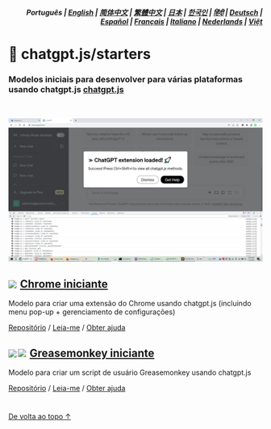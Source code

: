 <div align="right">
<h5>Português | <a href="../..#readme">English</a> | <a href="../zh-cn#readme">简体中文</a> | <a href="../zh-tw#readme">繁體中文</a> | <a href="../ja#readme">日本</a> | <a href="../ko#readme">한국인</a> | <a href="../hi#readme">हिंदी</a> | <a href="../de#readme">Deutsch</a> | <a href="../es#readme">Español</a> | <a href="../fr#readme">Français</a> | <a href="../it#readme">Italiano</a> | <a href="../nl#readme">Nederlands</a> | <a href="../vi#readme">Việt</a></h5>
</div>

# 🚀 chatgpt.js/starters

### Modelos iniciais para desenvolver para várias plataformas usando chatgpt.js <a href="https://github.com/kudoai/chatgpt.js">chatgpt.js</a>

<br>

![](../../chrome/media/images/screenshots/extension-loaded.png)

<h2><a href="../../chrome"><img style="margin: 0 2px -1px 0" height=18 src="https://www.google.com/chrome/static/images/favicons/apple-icon-60x60.png"></a> <a href="../../chrome">Chrome iniciante</a></h3>

Modelo para criar uma extensão do Chrome usando chatgpt.js (incluindo menu pop-up + gerenciamento de configurações)

[Repositório](https://github.com/kudoai/chatgpt.js-chrome-starter) / [Leia-me](../../chrome/docs/pt#readme) / [Obter ajuda](https://github.com/kudoai/chatgpt.js-chrome-starter/issues)

<h2><a href="../../greasemonkey"><img style="margin: 0 2px -0.065rem 0" height=19 src="https://raw.githubusercontent.com/kudoai/chatgpt.js/main/starters/media/images/icons/tampermonkey-icon28.png"><img style="margin: 0 2px -0.035rem 1px" height=19.5 src="https://raw.githubusercontent.com/kudoai/chatgpt.js/main/starters/media/images/icons/violentmonkey-icon100.png"></a> <a href="../../greasemonkey">Greasemonkey iniciante</a></h3>

Modelo para criar um script de usuário Greasemonkey usando chatgpt.js

[Repositório](https://github.com/kudoai/chatgpt.js-greasemonkey-starter) / [Leia-me](../../greasemonkey#readme) / [Obter ajuda](https://github.com/kudoai/chatgpt.js-greasemonkey-starter/issues)

#

[De volta ao topo ↑](#)
